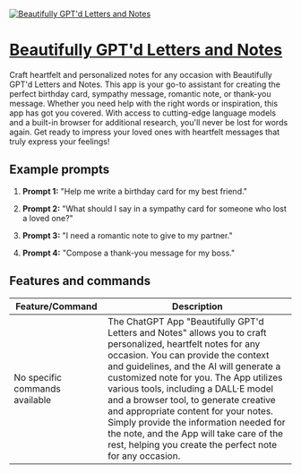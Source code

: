 [![Beautifully GPT'd Letters and Notes](https://files.oaiusercontent.com/file-dQWbImjpLuoxUBUTAgoFzFjo?se=2123-10-17T21%3A27%3A35Z&sp=r&sv=2021-08-06&sr=b&rscc=max-age%3D31536000%2C%20immutable&rscd=attachment%3B%20filename%3D83913f8a-9929-469c-8ee7-08cc92918d0f.png&sig=6JV6RojP9T/vO1CCk/XCy4XxZ9SsxeMkY0wGekt5Uxc%3D)](https://chat.openai.com/g/g-kpOSwCDbL-beautifully-gpt-d-letters-and-notes)

# [Beautifully GPT'd Letters and Notes](https://chat.openai.com/g/g-kpOSwCDbL-beautifully-gpt-d-letters-and-notes)

Craft heartfelt and personalized notes for any occasion with Beautifully GPT'd Letters and Notes. This app is your go-to assistant for creating the perfect birthday card, sympathy message, romantic note, or thank-you message. Whether you need help with the right words or inspiration, this app has got you covered. With access to cutting-edge language models and a built-in browser for additional research, you'll never be lost for words again. Get ready to impress your loved ones with heartfelt messages that truly express your feelings!

## Example prompts

1. **Prompt 1:** "Help me write a birthday card for my best friend."

2. **Prompt 2:** "What should I say in a sympathy card for someone who lost a loved one?"

3. **Prompt 3:** "I need a romantic note to give to my partner."

4. **Prompt 4:** "Compose a thank-you message for my boss."

## Features and commands

| Feature/Command | Description |
| --- | --- |
| No specific commands available | The ChatGPT App "Beautifully GPT'd Letters and Notes" allows you to craft personalized, heartfelt notes for any occasion. You can provide the context and guidelines, and the AI will generate a customized note for you. The App utilizes various tools, including a DALL·E model and a browser tool, to generate creative and appropriate content for your notes. Simply provide the information needed for the note, and the App will take care of the rest, helping you create the perfect note for any occasion. |